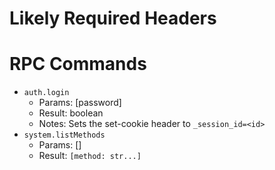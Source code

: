 # Likely Required Headers

# RPC Commands
- `auth.login`
    - Params: [password]
    - Result: boolean
    - Notes: Sets the set-cookie header to `_session_id=<id>`
- `system.listMethods`
    - Params: []
    - Result: `[method: str...]`